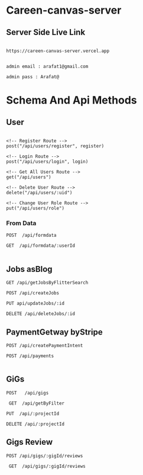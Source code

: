 # Careen-canvas-server


## Server Side Live Link 

```

https://careen-canvas-server.vercel.app


```


```
admin email : arafat1@gmail.com

admin pass : Arafat@

```

# Schema And Api Methods


## User

```

<!-- Register Route -->
post("/api/users/register", register)

<!-- Login Route -->
post("/api/users/login", login)

<!-- Get All Users Route -->
get("/api/users")

<!-- Delete User Route -->
delete("/api/users/:uid")

<!-- Change User Role Route -->
put("/api/users/role")

```

 ### From Data
 
 ````
 POST  /api/formdata

GET  /api/formdata/:userId


````

## Jobs asBlog

```
GET /api/getJobsByFlitterSearch

POST /api/createJobs

PUT api/updateJobs/:id

DELETE /api/deleteJobs/:id

````
##  PaymentGetway byStripe

````
POST /api/createPaymentIntent

POST /api/payments


`````


##  GiGs

```
POST   /api/gigs

 GET  /api/getByFilter

PUT  /api/:projectId

DELETE /api/:projectId

```

## Gigs Review
```
POST /api/gigs/:gigId/reviews

 GET  /api/gigs/:gigId/reviews

````





